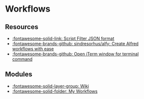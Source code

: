 Workflows
===

Resources
---

- [:fontawesome-solid-link: Script Filter JSON
    format](https://www.alfredapp.com/help/workflows/inputs/script-filter/json/)
- [:fontawesome-brands-github: sindresorhus/alfy: Create Alfred workflows with
    ease](https://github.com/sindresorhus/alfy)
- [:fontawesome-brands-github: Open iTerm window for terminal command][1]

<!-- Links -->
[1]: https://gist.github.com/jtiala/6a82d12de43f68c8c8295d1147fd2957

Modules
---

- [:fontawesome-solid-layer-group: Wiki](wiki/index.md)
- [:fontawesome-solid-folder: My Workflows](my-workflows/index.md)
